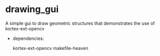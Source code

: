 drawing_gui
===========

A simple gui to draw geometric structures that demonstrates the use of kortex-ext-opencv

- dependencies:

   kortex-ext-opencv
   makefile-heaven

